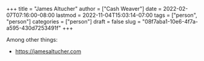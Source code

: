 +++
title = "James Altucher"
author = ["Cash Weaver"]
date = 2022-02-07T07:16:00-08:00
lastmod = 2022-11-04T15:03:14-07:00
tags = ["person", "person"]
categories = ["person"]
draft = false
slug = "08f7aba1-10e6-4f7a-a595-430d7253491f"
+++

Among other things:

-   <https://jamesaltucher.com>
